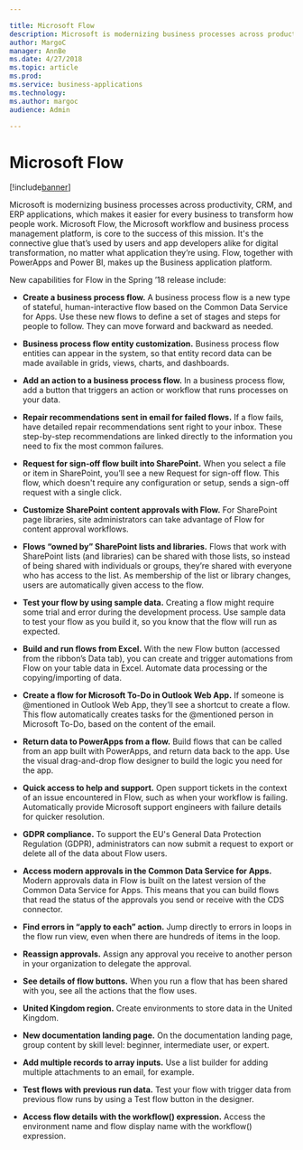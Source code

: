 ```yaml
---

title: Microsoft Flow
description: Microsoft is modernizing business processes across productivity, CRM, and ERP applications, which makes it easier for every business to transform how people work.
author: MargoC
manager: AnnBe
ms.date: 4/27/2018
ms.topic: article
ms.prod: 
ms.service: business-applications
ms.technology: 
ms.author: margoc
audience: Admin

---
```

#  Microsoft Flow




[!include[banner](../../../includes/banner.md)]

Microsoft is modernizing business processes across productivity, CRM, and ERP
applications, which makes it easier for every business to transform how people
work. Microsoft Flow, the Microsoft workflow and business process management
platform, is core to the success of this mission. It's the connective glue
that’s used by users and app developers alike for digital transformation, no
matter what application they’re using. Flow, together with PowerApps and Power
BI, makes up the Business application platform.

New capabilities for Flow in the Spring ’18 release include:

-   **Create a business process flow.** A business process flow is a new type of
    stateful, human-interactive flow based on the Common Data Service for Apps.
    Use these new flows to define a set of stages and steps for people to
    follow. They can move forward and backward as needed.

-   **Business process flow entity customization.** Business process flow
    entities can appear in the system, so that entity record data can be made
    available in grids, views, charts, and dashboards.

-   **Add an action to a business process flow.** In a business process flow,
    add a button that triggers an action or workflow that runs processes on your
    data.

-   **Repair recommendations sent in email for failed flows.** If a flow fails,
    have detailed repair recommendations sent right to your inbox. These
    step-by-step recommendations are linked directly to the information you need
    to fix the most common failures.

-   **Request for sign-off flow built into SharePoint.** When you select a file
    or item in SharePoint, you’ll see a new Request for sign-off flow. This
    flow, which doesn't require any configuration or setup, sends a sign-off
    request with a single click.

-   **Customize SharePoint content approvals with Flow.** For SharePoint page
    libraries, site administrators can take advantage of Flow for content
    approval workflows.

-   **Flows “owned by” SharePoint lists and libraries.** Flows that work with
    SharePoint lists (and libraries) can be shared with those lists, so instead
    of being shared with individuals or groups, they’re shared with everyone who
    has access to the list. As membership of the list or library changes, users
    are automatically given access to the flow.

-   **Test your flow by using sample data.** Creating a flow might require some
    trial and error during the development process. Use sample data to test your
    flow as you build it, so you know that the flow will run as expected.

-   **Build and run flows from Excel.** With the new Flow button (accessed from
    the ribbon’s Data tab), you can create and trigger automations from Flow on
    your table data in Excel. Automate data processing or the copying/importing
    of data.

-   **Create a flow for Microsoft To-Do in Outlook Web App.** If someone is
    \@mentioned in Outlook Web App, they’ll see a shortcut to create a flow.
    This flow automatically creates tasks for the \@mentioned person in
    Microsoft To-Do, based on the content of the email.

-   **Return data to PowerApps from a flow.** Build flows that can be called
    from an app built with PowerApps, and return data back to the app. Use the
    visual drag-and-drop flow designer to build the logic you need for the app.

-   **Quick access to help and support.** Open support tickets in the context of
    an issue encountered in Flow, such as when your workflow is failing.
    Automatically provide Microsoft support engineers with failure details for
    quicker resolution.

-   **GDPR compliance.** To support the EU's General Data Protection Regulation
    (GDPR), administrators can now submit a request to export or delete all of
    the data about Flow users.

-   **Access modern approvals in the Common Data Service for Apps.** Modern
    approvals data in Flow is built on the latest version of the Common Data
    Service for Apps. This means that you can build flows that read the status
    of the approvals you send or receive with the CDS connector.

-   **Find errors in “apply to each” action.** Jump directly to errors in loops
    in the flow run view, even when there are hundreds of items in the loop.

-   **Reassign approvals.** Assign any approval you receive to another person in
    your organization to delegate the approval.

-   **See details of flow buttons.** When you run a flow that has been shared
    with you, see all the actions that the flow uses.

-   **United Kingdom region.** Create environments to store data in the United
    Kingdom.

-   **New documentation landing page.** On the documentation landing page, group
    content by skill level: beginner, intermediate user, or expert.

-   **Add multiple records to array inputs.** Use a list builder for adding
    multiple attachments to an email, for example.

-   **Test flows with previous run data.** Test your flow with trigger data from
    previous flow runs by using a Test flow button in the designer.

-   **Access flow details with the workflow() expression.** Access the
    environment name and flow display name with the workflow() expression.
